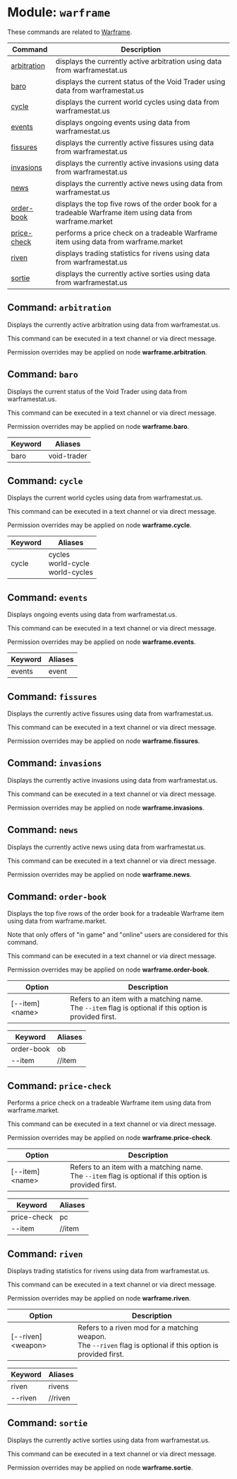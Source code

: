 # Module: `warframe`

These commands are related to [Warframe](https://www.warframe.com/).

Command | Description
--------|------------
[arbitration](#command-arbitration) | displays the currently active arbitration using data from warframestat.us
[baro](#command-baro) | displays the current status of the Void Trader using data from warframestat.us
[cycle](#command-cycle) | displays the current world cycles using data from warframestat.us
[events](#command-events) | displays ongoing events using data from warframestat.us
[fissures](#command-fissures) | displays the currently active fissures using data from warframestat.us
[invasions](#command-invasions) | displays the currently active invasions using data from warframestat.us
[news](#command-news) | displays the currently active news using data from warframestat.us
[order-book](#command-order-book) | displays the top five rows of the order book for a tradeable Warframe item using data from warframe.market
[price-check](#command-price-check) | performs a price check on a tradeable Warframe item using data from warframe.market
[riven](#command-riven) | displays trading statistics for rivens using data from warframestat.us
[sortie](#command-sortie) | displays the currently active sorties using data from warframestat.us

## Command: `arbitration`

Displays the currently active arbitration using data from warframestat.us.

This command can be executed in a text channel or via direct message.

Permission overrides may be applied on node **warframe.arbitration**.

## Command: `baro`

Displays the current status of the Void Trader using data from warframestat.us.

This command can be executed in a text channel or via direct message.

Permission overrides may be applied on node **warframe.baro**.

Keyword | Aliases
--------|--------
baro | void-trader

## Command: `cycle`

Displays the current world cycles using data from warframestat.us.

This command can be executed in a text channel or via direct message.

Permission overrides may be applied on node **warframe.cycle**.

Keyword | Aliases
--------|--------
cycle | cycles<br>world-cycle<br>world-cycles

## Command: `events`

Displays ongoing events using data from warframestat.us.

This command can be executed in a text channel or via direct message.

Permission overrides may be applied on node **warframe.events**.

Keyword | Aliases
--------|--------
events | event

## Command: `fissures`

Displays the currently active fissures using data from warframestat.us.

This command can be executed in a text channel or via direct message.

Permission overrides may be applied on node **warframe.fissures**.

## Command: `invasions`

Displays the currently active invasions using data from warframestat.us.

This command can be executed in a text channel or via direct message.

Permission overrides may be applied on node **warframe.invasions**.

## Command: `news`

Displays the currently active news using data from warframestat.us.

This command can be executed in a text channel or via direct message.

Permission overrides may be applied on node **warframe.news**.

## Command: `order-book`

Displays the top five rows of the order book for a tradeable Warframe item using data from warframe.market.

Note that only offers of "in game" and "online" users are considered for this command.

This command can be executed in a text channel or via direct message.

Permission overrides may be applied on node **warframe.order-book**.

Option | Description
-------|------------
\[--item\] \<name\> | Refers to an item with a matching name.<br>The `--item` flag is optional if this option is provided first.

Keyword | Aliases
--------|--------
order-book | ob
--item | //item

## Command: `price-check`

Performs a price check on a tradeable Warframe item using data from warframe.market.

This command can be executed in a text channel or via direct message.

Permission overrides may be applied on node **warframe.price-check**.

Option | Description
-------|------------
\[--item\] \<name\> | Refers to an item with a matching name.<br>The `--item` flag is optional if this option is provided first.

Keyword | Aliases
--------|--------
price-check | pc
--item | //item

## Command: `riven`

Displays trading statistics for rivens using data from warframestat.us.

This command can be executed in a text channel or via direct message.

Permission overrides may be applied on node **warframe.riven**.

Option | Description
-------|------------
\[--riven\] \<weapon\> | Refers to a riven mod for a matching weapon.<br>The `--riven` flag is optional if this option is provided first.

Keyword | Aliases
--------|--------
riven | rivens
--riven | //riven

## Command: `sortie`

Displays the currently active sorties using data from warframestat.us.

This command can be executed in a text channel or via direct message.

Permission overrides may be applied on node **warframe.sortie**.
